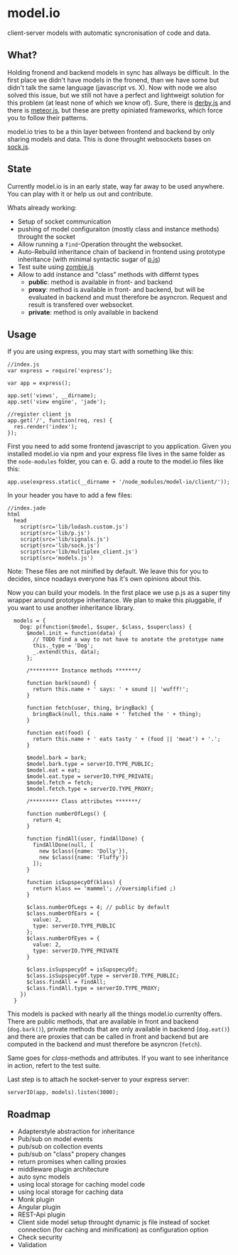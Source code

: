 model.io
========

client-server models with automatic syncronisation of code and data.

What?
-----

Holding fronend and backend models in sync has allways be difficult. In the first place we didn't have models in the fronend, than we have some but didn't talk the same language (javascript vs. X). Now with node we also solved this issue, but we still not have a perfect and lightweigt solution for this problem (at least none of which we know of). Sure, there is [derby.js](http://derbyjs.com/) and there is [meteor.js](https://www.meteor.com), but these are pretty opiniated frameworks, which force you to follow their patterns.

model.io tries to be a thin layer between frontend and backend by only sharing models and data. This is done throught websockets bases on [sock.js](http://sockjs.org).

State
-----

Currently model.io is in an early state, way far away to be used anywhere. You can play with it or help us out and contribute.

Whats already working:

* Setup of socket communication
* pushing of model configuraiton (mostly class and instance methods) throught the socket
* Allow running a `find`-Operation throught the websocket.
* Auto-Rebuild inheritance chain of backend in frontend using prototype inheritance (with minimal syntactic sugar of [p.js](https://github.com/jayferd/pjs))
* Test suite using [zombie.js](http://zombie.labnotes.org/)
* Allow to add instance and "class" methods with differnt types
  * **public**: method is available in front- and backend
  * **proxy**: method is available in front- and backend, but will be evaluated in backend and must therefore be asyncron. Request and result is transfered over websocket.
  * **private**: method is only available in backend


Usage
-----

If you are using express, you may start with something like this:
```
//index.js
var express = require('express');

var app = express();

app.set('views', __dirname);
app.set('view engine', 'jade');

//register client js
app.get('/', function(req, res) {
  res.render('index');
});
```

First you need to add some frontend javascript to you application. Given you installed model.io via npm and your express file lives in the same folder as the `node-modules` folder, you can e. G. add a route to the model.io files like this:
```
app.use(express.static(__dirname + '/node_modules/model-io/client/'));
```

In your header you have to add a few files:

```
//index.jade
html
  head
    script(src='lib/lodash.custom.js')
    script(src='lib/p.js')
    script(src='lib/signals.js')
    script(src='lib/sock.js')
    script(src='lib/multiplex_client.js')
    script(src='models.js')
```

Note: These files are not minified by default. We leave this for you to decides, since noadays everyone has it's own opinions about this.

Now you can build your models. In the first place we use p.js as a super tiny wrapper around prototype inheritance. We plan to make this pluggable, if you want to use another inheritance library.

```
  models = {
    Dog: p(function($model, $super, $class, $superclass) {
      $model.init = function(data) {
        // TODO find a way to not have to anotate the prototype name
        this._type = 'Dog';
        _.extend(this, data);
      };

      /********* Instance methods *******/

      function bark(sound) {
        return this.name + ' says: ' + sound || 'wufff!';
      }

      function fetch(user, thing, bringBack) {
        bringBack(null, this.name + ' fetched the ' + thing);
      }

      function eat(food) {
        return this.name + ' eats tasty ' + (food || 'meat') + '.';
      }

      $model.bark = bark;
      $model.bark.type = serverIO.TYPE_PUBLIC;
      $model.eat = eat;
      $model.eat.type = serverIO.TYPE_PRIVATE;
      $model.fetch = fetch;
      $model.fetch.type = serverIO.TYPE_PROXY;

      /********* Class attributes *******/

      function numberOfLegs() {
        return 4;
      }

      function findAll(user, findAllDone) {
        findAllDone(null, [
          new $class({name: 'Dolly'}),
          new $class({name: 'Fluffy'})
        ]);
      }

      function isSupspecyOf(klass) {
        return klass == 'mammel'; //oversimplified ;)
      }

      $class.numberOfLegs = 4; // public by default
      $class.numberOfEars = {
        value: 2,
        type: serverIO.TYPE_PUBLIC
      };
      $class.numberOfEyes = {
        value: 2,
        type: serverIO.TYPE_PRIVATE
      }

      $class.isSupspecyOf = isSupspecyOf;
      $class.isSupspecyOf.type = serverIO.TYPE_PUBLIC;
      $class.findAll = findAll;
      $class.findAll.type = serverIO.TYPE_PROXY;
    })
  }
```
This models is packed with nearly all the things model.io currenlty offers. There are public methods, that are available in front and backend (`dog.bark()`), private methods that are only available in backend (`dog.eat()`) and there are proxies that can be called in front and backend but are computed in the backend and must therefore be asyncron (`fetch`).

Same goes for *class*-methods and attributes. If you want to see inheritance in action, refert to the test suite.

Last step is to attach he socket-server to your express server:
```
serverIO(app, models).listen(3000);
```

Roadmap
-------

* Adapterstyle abstraction for inheritance
* Pub/sub on model events
* pub/sub on collection events
* pub/sub on "class" propery changes
* return promises when calling proxies
* middleware plugin architecture
* auto sync models
* using local storage for caching model code
* using local storage for caching data
* Monk plugin
* Angular plugin
* REST-Api plugin
* Client side model setup throught dynamic js file instead of socket connection (for caching and minification) as configuration option
* Check security
* Validation
